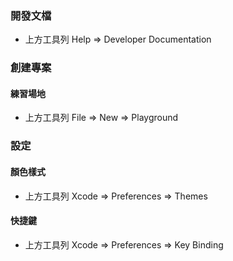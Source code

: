 ### 開發文檔

- 上方工具列 Help => Developer Documentation



### 創建專案

#### 練習場地

- 上方工具列 File => New => Playground



### 設定

#### 顏色樣式

- 上方工具列 Xcode => Preferences => Themes

#### 快捷鍵

- 上方工具列 Xcode => Preferences => Key Binding



